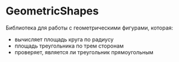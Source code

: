 # GeometricShapes

Библиотека для работы с геометрическими фигурами, которая:
 - вычисляет площадь круга по радиусу
 - площадь треугольника по трем сторонам
 - проверяет, является ли треугольник прямоугольным
